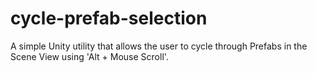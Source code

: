 # cycle-prefab-selection
A simple Unity utility that allows the user to cycle through Prefabs in the Scene View using 'Alt + Mouse Scroll'.

